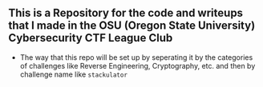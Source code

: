 ## This is a Repository for the code and writeups that I made in the OSU (Oregon State University) Cybersecurity CTF League Club
- The way that this repo will be set up by seperating it by the categories of challenges like Reverse Engineering, Cryptography, etc. and then by challenge name like `stackulator`
